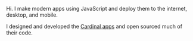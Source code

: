 Hi. I make modern apps using JavaScript and deploy them to the internet, desktop, and mobile.

I designed and developed the [Cardinal apps](http://cardinalapps.xyz) and open sourced much of their code.
